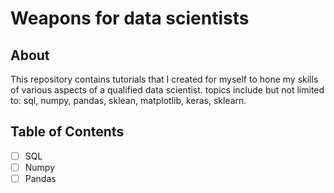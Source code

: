 # Weapons for data scientists

## About  
This repository contains tutorials that I created for myself to hone my skills of various aspects of a qualified data scientist.
topics include but not limited to: sql, numpy, pandas, sklean, matplotlib, keras, sklearn.

## Table of Contents
- [ ] SQL
- [ ] Numpy
- [ ] Pandas